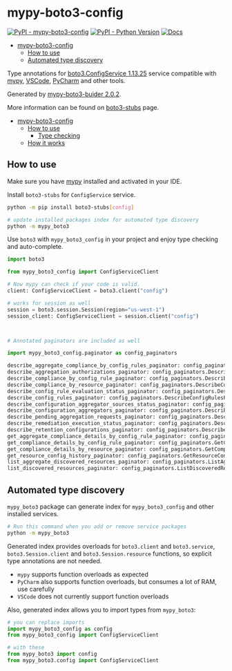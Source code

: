 # mypy-boto3-config

[![PyPI - mypy-boto3-config](https://img.shields.io/pypi/v/mypy-boto3-config.svg?color=blue)](https://pypi.org/project/mypy-boto3-config)
[![PyPI - Python Version](https://img.shields.io/pypi/pyversions/mypy-boto3-config.svg?color=blue)](https://pypi.org/project/mypy-boto3-config)
[![Docs](https://img.shields.io/readthedocs/mypy-boto3-builder.svg?color=blue)](https://mypy-boto3-builder.readthedocs.io/)

- [mypy-boto3-config](#mypy-boto3-config)
  - [How to use](#how-to-use)
  - [Automated type discovery](#automated-type-discovery)


Type annotations for
[boto3.ConfigService 1.13.25](https://boto3.amazonaws.com/v1/documentation/api/1.13.25/reference/services/config.html#ConfigService) service
compatible with [mypy](https://github.com/python/mypy), [VSCode](https://code.visualstudio.com/),
[PyCharm](https://www.jetbrains.com/pycharm/) and other tools.

Generated by [mypy-boto3-buider 2.0.2](https://github.com/vemel/mypy_boto3_builder).

More information can be found on [boto3-stubs](https://pypi.org/project/boto3-stubs/) page.

- [mypy-boto3-config](#mypy-boto3-config)
  - [How to use](#how-to-use)
    - [Type checking](#type-checking)
  - [How it works](#how-it-works)

## How to use

Make sure you have [mypy](https://github.com/python/mypy) installed and activated in your IDE.

Install `boto3-stubs` for `ConfigService` service.

```bash
python -m pip install boto3-stubs[config]

# update installed packages index for automated type discovery
python -m mypy_boto3
```

Use `boto3` with `mypy_boto3_config` in your project and enjoy type checking and auto-complete.

```python
import boto3

from mypy_boto3_config import ConfigServiceClient

# Now mypy can check if your code is valid.
client: ConfigServiceClient = boto3.client("config")

# works for session as well
session = boto3.session.Session(region="us-west-1")
session_client: ConfigServiceClient = session.client("config")



# Annotated paginators are included as well

import mypy_boto3_config.paginator as config_paginators

describe_aggregate_compliance_by_config_rules_paginator: config_paginators.DescribeAggregateComplianceByConfigRulesPaginator = client.get_paginator("describe_aggregate_compliance_by_config_rules")
describe_aggregation_authorizations_paginator: config_paginators.DescribeAggregationAuthorizationsPaginator = client.get_paginator("describe_aggregation_authorizations")
describe_compliance_by_config_rule_paginator: config_paginators.DescribeComplianceByConfigRulePaginator = client.get_paginator("describe_compliance_by_config_rule")
describe_compliance_by_resource_paginator: config_paginators.DescribeComplianceByResourcePaginator = client.get_paginator("describe_compliance_by_resource")
describe_config_rule_evaluation_status_paginator: config_paginators.DescribeConfigRuleEvaluationStatusPaginator = client.get_paginator("describe_config_rule_evaluation_status")
describe_config_rules_paginator: config_paginators.DescribeConfigRulesPaginator = client.get_paginator("describe_config_rules")
describe_configuration_aggregator_sources_status_paginator: config_paginators.DescribeConfigurationAggregatorSourcesStatusPaginator = client.get_paginator("describe_configuration_aggregator_sources_status")
describe_configuration_aggregators_paginator: config_paginators.DescribeConfigurationAggregatorsPaginator = client.get_paginator("describe_configuration_aggregators")
describe_pending_aggregation_requests_paginator: config_paginators.DescribePendingAggregationRequestsPaginator = client.get_paginator("describe_pending_aggregation_requests")
describe_remediation_execution_status_paginator: config_paginators.DescribeRemediationExecutionStatusPaginator = client.get_paginator("describe_remediation_execution_status")
describe_retention_configurations_paginator: config_paginators.DescribeRetentionConfigurationsPaginator = client.get_paginator("describe_retention_configurations")
get_aggregate_compliance_details_by_config_rule_paginator: config_paginators.GetAggregateComplianceDetailsByConfigRulePaginator = client.get_paginator("get_aggregate_compliance_details_by_config_rule")
get_compliance_details_by_config_rule_paginator: config_paginators.GetComplianceDetailsByConfigRulePaginator = client.get_paginator("get_compliance_details_by_config_rule")
get_compliance_details_by_resource_paginator: config_paginators.GetComplianceDetailsByResourcePaginator = client.get_paginator("get_compliance_details_by_resource")
get_resource_config_history_paginator: config_paginators.GetResourceConfigHistoryPaginator = client.get_paginator("get_resource_config_history")
list_aggregate_discovered_resources_paginator: config_paginators.ListAggregateDiscoveredResourcesPaginator = client.get_paginator("list_aggregate_discovered_resources")
list_discovered_resources_paginator: config_paginators.ListDiscoveredResourcesPaginator = client.get_paginator("list_discovered_resources")
```

## Automated type discovery

`mypy_boto3` package can generate index for `mypy_boto3_config` and other installed services.

```bash
# Run this command when you add or remove service packages
python -m mypy_boto3
```

Generated index provides overloads for `boto3.client` and `boto3.service`,
`boto3.Session.client` and `boto3.Session.resource` functions,
so explicit type annotations are not needed.

- `mypy` supports function overloads as expected
- `PyCharm` also supports function overloads, but consumes a lot of RAM, use carefully
- `VSCode` does not currently support function overloads

Also, generated index allows you to import types from `mypy_boto3`:

```python
# you can replace imports
import mypy_boto3_config as config
from mypy_boto3_config import ConfigServiceClient

# with these
from mypy_boto3 import config
from mypy_boto3.config import ConfigServiceClient
```
